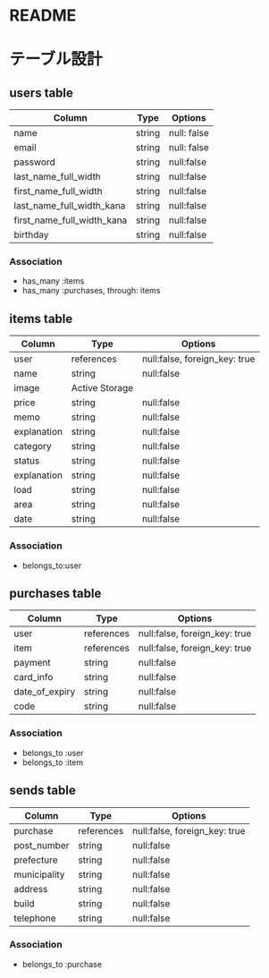 # README

# テーブル設計

## users table

|Column                    |Type  |Options     |
|--------------------------|------|------------|
|name                      |string|null: false |
|email                     |string|null: false |
|password                  |string|null:false  |
|last_name_full_width      |string|null:false  |
|first_name_full_width     |string|null:false  |
|last_name_full_width_kana |string|null:false  |
|first_name_full_width_kana|string|null:false  |
|birthday                  |string|null:false  |

### Association

- has_many :items
- has_many :purchases, through: items


## items table

|Column                    |Type      |Options                        |
|--------------------------|----------|-------------------------------|
|user                      |references|null:false, foreign_key: true  |
|name                      |string    |null:false                     |
|image                     |Active Storage                            |
|price                     |string    |null:false                     |
|memo                      |string    |null:false                     |
|explanation               |string    |null:false                     |
|category                  |string    |null:false                     |
|status                    |string    |null:false                     |
|explanation               |string    |null:false                     |
|load                      |string    |null:false                     |
|area                      |string    |null:false                     |
|date                      |string    |null:false                     |

### Association

- belongs_to:user

## purchases table

|Column                    |Type      |Options                        |
|--------------------------|----------|-------------------------------|
|user                      |references|null:false, foreign_key: true  |
|item                      |references|null:false, foreign_key: true  |
|payment                   |string    |null:false                     |
|card_info                 |string    |null:false                     |
|date_of_expiry            |string    |null:false                     |
|code                      |string    |null:false                     |

### Association

- belongs_to :user
- belongs_to :item


## sends table
|Column                    |Type      |Options                        |
|--------------------------|----------|-------------------------------|
|purchase                  |references|null:false, foreign_key: true  |
|post_number               |string    |null:false                     |
|prefecture                |string    |null:false                     |
|municipality              |string    |null:false                     |
|address                   |string    |null:false                     |
|build                     |string    |null:false                     |
|telephone                 |string    |null:false                     |

### Association

- belongs_to :purchase